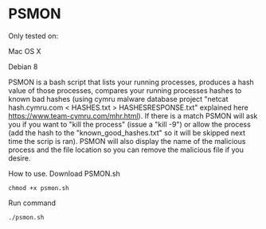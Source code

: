 # PSMON

Only tested on:

Mac OS X

Debian 8


PSMON is a bash script that lists your running processes, produces a hash value of those processes, compares your running processes hashes to known bad hashes (using cymru malware database project "netcat hash.cymru.com < HASHES.txt > HASHESRESPONSE.txt" explained here https://www.team-cymru.com/mhr.html). If there is a match PSMON will ask you if you want to "kill the process" (issue a "kill -9") or allow the process (add the hash to the "known_good_hashes.txt" so it will be skipped next time the scrip is ran). PSMON will also display the name of the malicious process and the file location so you can remove the malicious file if you desire.

How to use. Download PSMON.sh

```chmod +x psmon.sh```

Run command

```./psmon.sh```
